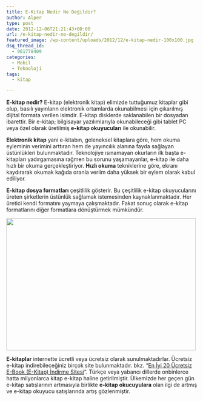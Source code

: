 ```yaml
---
title: E-Kitap Nedir Ne Değildir?
author: Alper
type: post
date: 2012-12-06T21:21:43+00:00
url: /e-kitap-nedir-ne-degildir/
featured_image: /wp-content/uploads/2012/12/e-kitap-nedir-100x100.jpg
dsq_thread_id:
  - 961778409
categories:
  - Mobil
  - Teknoloji
tags:
  - kitap

---
```

**E-kitap nedir?** E-kitap (elektronik kitap) elimizde tuttuğumuz kitaplar gibi olup, basılı yayınların elektronik ortamlarda okunabilmesi için çıkarılmış dijital formata verilen isimdir. E-kitap disklerde saklanabilen bir dosyadan ibarettir. Bir e-kitap; bilgisayar yazılımlarıyla okunabileceği gibi tablet PC veya özel olarak üretilmiş **e-kitap okuyucuları** ile okunabilir.

**Elektronik kitap** yani e-kitabın, geleneksel kitaplara göre, hem okuma eyleminin verimini arttıran hem de yayıncılık alanına fayda sağlayan üstünlükleri bulunmaktadır. Teknolojiye ısınamayan okurların ilk başta e-kitapları yadırgamasına rağmen bu sorunu yaşamayanlar, e-kitap ile daha hızlı bir okuma gerçekleştiriyor. **Hızlı okuma** tekniklerine göre, ekranı kaydırarak okumak kağıda oranla veriim daha yüksek bir eylem olarak kabul ediliyor.

**E-kitap dosya formatları** çeşitlilik gösterir. Bu çeşitlilik e-kitap okuyucularını üreten şirketlerin üstünlük sağlamak istemesinden kaynaklanmaktadır. Her üretici kendi formatını yaymaya çalışmaktadır. Fakat sonuç olarak e-kitap formatlarını diğer formatlara dönüştürmek mümkündür.

<img class="aligncenter size-full wp-image-9673" title="e-kitap-nedir" src="https://www.murekkep.org/wp-content/uploads/2012/12/e-kitap-nedir.jpg" alt="" width="500" height="348" srcset="https://www.murekkep.org/wp-content/uploads/2012/12/e-kitap-nedir.jpg 500w, https://www.murekkep.org/wp-content/uploads/2012/12/e-kitap-nedir-400x278.jpg 400w, https://www.murekkep.org/wp-content/uploads/2012/12/e-kitap-nedir-50x34.jpg 50w, https://www.murekkep.org/wp-content/uploads/2012/12/e-kitap-nedir-125x87.jpg 125w, https://www.murekkep.org/wp-content/uploads/2012/12/e-kitap-nedir-287x200.jpg 287w, https://www.murekkep.org/wp-content/uploads/2012/12/e-kitap-nedir-438x305.jpg 438w" sizes="(max-width: 500px) 100vw, 500px" /> 

**E-kitaplar** internette ücretli veya ücretsiz olarak sunulmaktadırlar. Ücretsiz e-kitap indirebileceğiniz birçok site bulunmaktadır. bkz. &#8220;[En İyi 20 Ücretsiz E-Book (E-Kitap) İndirme Sitesi][1]&#8220;. Türkçe veya yabancı dillerde onbinlerce hatta milyonlarca kitap e-kitap haline getirilmiştir. Ülkemizde her geçen gün e-kitap satışlarının artmasıyla birlikte **e-kitap okucuyulara** olan ilgi de artmış ve e-kitap okuyucu satışlarında artış gözlenmiştir.

 [1]: https://www.murekkep.org/en-iyi-20-ucretsiz-e-book-e-kitap-indirme-sitesi-8028 "ücretsiz e-book ve e-kitap indirme sitesi"